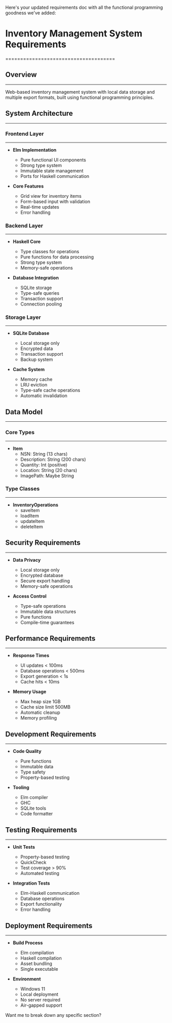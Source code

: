 Here's your updated requirements doc with all the functional programming goodness we've added:


# Inventory Management System Requirements
=====================================

## Overview
-----------

Web-based inventory management system with local data storage and multiple export formats, built using functional programming principles.

## System Architecture
-------------------

### Frontend Layer
---------------

* **Elm Implementation**
  + Pure functional UI components
  + Strong type system
  + Immutable state management
  + Ports for Haskell communication

* **Core Features**
  + Grid view for inventory items
  + Form-based input with validation
  + Real-time updates
  + Error handling

### Backend Layer
----------------

* **Haskell Core**
  + Type classes for operations
  + Pure functions for data processing
  + Strong type system
  + Memory-safe operations

* **Database Integration**
  + SQLite storage
  + Type-safe queries
  + Transaction support
  + Connection pooling

### Storage Layer
----------------

* **SQLite Database**
  + Local storage only
  + Encrypted data
  + Transaction support
  + Backup system

* **Cache System**
  + Memory cache
  + LRU eviction
  + Type-safe cache operations
  + Automatic invalidation

## Data Model
------------

### Core Types
-------------

* **Item**
  + NSN: String (13 chars)
  + Description: String (200 chars)
  + Quantity: Int (positive)
  + Location: String (20 chars)
  + ImagePath: Maybe String

### Type Classes
----------------

* **InventoryOperations**
  + saveItem
  + loadItem
  + updateItem
  + deleteItem

## Security Requirements
---------------------

* **Data Privacy**
  + Local storage only
  + Encrypted database
  + Secure export handling
  + Memory-safe operations

* **Access Control**
  + Type-safe operations
  + Immutable data structures
  + Pure functions
  + Compile-time guarantees

## Performance Requirements
-----------------------

* **Response Times**
  + UI updates < 100ms
  + Database operations < 500ms
  + Export generation < 1s
  + Cache hits < 10ms

* **Memory Usage**
  + Max heap size 1GB
  + Cache size limit 500MB
  + Automatic cleanup
  + Memory profiling

## Development Requirements
------------------------

* **Code Quality**
  + Pure functions
  + Immutable data
  + Type safety
  + Property-based testing

* **Tooling**
  + Elm compiler
  + GHC
  + SQLite tools
  + Code formatter

## Testing Requirements
---------------------

* **Unit Tests**
  + Property-based testing
  + QuickCheck
  + Test coverage > 90%
  + Automated testing

* **Integration Tests**
  + Elm-Haskell communication
  + Database operations
  + Export functionality
  + Error handling

## Deployment Requirements
----------------------

* **Build Process**
  + Elm compilation
  + Haskell compilation
  + Asset bundling
  + Single executable

* **Environment**
  + Windows 11
  + Local deployment
  + No server required
  + Air-gapped support


Want me to break down any specific section?